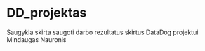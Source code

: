 # DD_projektas
Saugykla skirta saugoti darbo rezultatus skirtus DataDog projektui
Mindaugas Nauronis 
